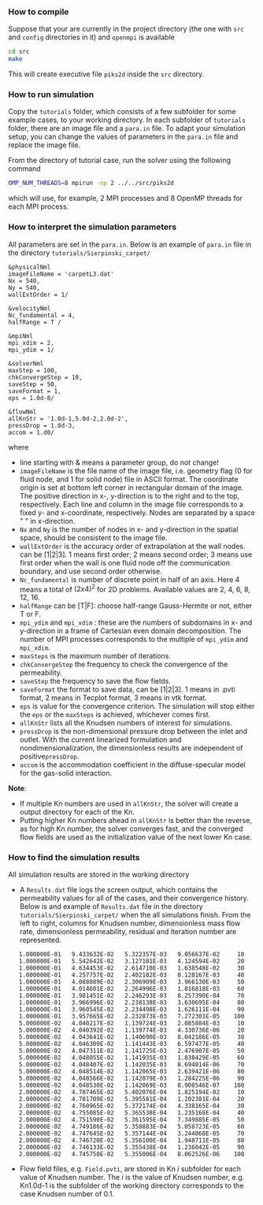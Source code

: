 

### How to compile 

Suppose that your are currently in the project directory (the one with `src` and `config` directories in it) and `openmpi` is available

```bash
cd src
make
```
This will create executive file `piks2d` inside the `src`  directory.
### How to run simulation

Copy the `tutorials` folder, which consists of a few subfolder for some example cases, to your working directory. In each subfolder of `tutorials` folder, there are an image file and a `para.in`  file. To adapt your simulation setup, you can change the values of parameters in the `para.in` file and replace the image file.

From the directory of tutorial case, run the solver using the following command

```bash
OMP_NUM_THREADS=8 mpirun -np 2 ../../src/piks2d

```
which will use, for example, 2 MPI processes and 8 OpenMP threads for each MPI process.

### How to interpret the simulation parameters
All parameters are set in the `para.in`.  Below is an example of `para.in` file in the directory `tutorials/Sierpinski_carpet/`
```
&physicalNml
imageFileName = 'carpetL3.dat'
Nx = 540,
Ny = 540,
wallExtOrder = 1/

&velocityNml
Nc_fundamental = 4,
halfRange = T /

&mpiNml
mpi_xdim = 2,
mpi_ydim = 1/

&solverNml
maxStep = 100,
chkConvergeStep = 10,
saveStep = 50,
saveFormat = 1,
eps = 1.0d-8/

&flowNml
allKnStr = '1.0d-1,5.0d-2,2.0d-2',
pressDrop = 1.0d-3,
accom = 1.d0/
```
where
* line starting with & means a parameter group, do not change!
* `imageFileName` is the file name of the image file, i.e. geometry flag (0 for fluid node, and 1 for solid node) file in ASCII format. 
   The coordinate origin is set at bottom left corner in rectangular domain of the image. The positive direction in x-, y-direction is to the right and to the top, respectively. Each line and column in the image file corresponds to a fixed y- and x-coordinate, respectively. Nodes are separated by a space " " in x-direction.
* `Nx` and `Ny` is the number of nodes in x- and y-direction in the spatial space, should be consistent to the image file.
* `wallExtOrder` is  the accuracy order of extrapolation at the wall nodes. can be [1|2|3]. 1 means first order; 2 means second order; 3 means use first order when the wall is one fluid node off the communication boundary, and use second order otherwise. 
* `Nc_fundamental` is number of discrete point in half of an axis.  Here 4 means a total of $(2x4)^2$ for 2D problems. Available values are  2, 4, 6, 8, 12, 16.
* `halfRange` can be [T|F]: choose half-range Gauss-Hermite or not, either T or F.
* `mpi_ydim` and `mpi_xdim` : these are the numbers of subdomains in x- and y-direction in a frame of Cartesian even domain decomposition. The number of MPI processes corresponds to the multiple of `mpi_ydim` and `mpi_xdim`.  
* `maxSteps` is the maximum number of iterations.
* `chkConvergeStep` the frequency to check the convergence of the permeability.
* `saveStep` the frequency to save the flow fields.
* `saveFormat` the format to save data, can be [1|2|3]. 1 means in .pvti format, 2 means in Tecplot format, 3 means in vtk format.
* `eps` is value for the convergence criterion. The simulation will stop either the `eps` or the `maxSteps` is achieved, whichever comes first. 
* `allKnStr` lists all the Knudsen numbers of interest for simulations.
* `pressDrop` is the non-dimensional pressure drop between the inlet and outlet. With the current linearized formulation and nondimensionalization, the dimensionless results are independent of positive`pressDrop`.  
* `accom` is the accommodation coefficient in the diffuse-specular model for the gas-solid interaction.

**Note**: 
* If multiple Kn numbers are used in `allKnStr`, the solver will create a output directory for each of the Kn. 
*  Putting higher Kn numbers ahead in `allKnStr` is better than the reverse, as for high Kn number, the solver converges fast, and the converged flow fields are used as the initialization value of the next lower Kn case. 

### How to find the simulation results
All simulation results are stored in the working directory
*  A `Results.dat` file logs the screen output, which contains the permeability values for all of the cases, and their convergence history. Below is and example of `Results.dat` file in the directory `tutorials/Sierpinski_carpet/` when the all simulations finish. From the left to right, columns for Knudsen number, dimensionless mass flow rate, dimensionless permeability, residual and iteration number are represented. 
```
   1.000000E-01   9.433632E-02   5.322357E-03   9.056637E-02     10
   1.000000E-01   5.542642E-02   3.127101E-03   4.124594E-02     20
   1.000000E-01   4.634453E-02   2.614710E-03   1.638548E-02     30
   1.000000E-01   4.257757E-02   2.402182E-03   8.128167E-03     40
   1.000000E-01   4.088889E-02   2.306909E-03   3.966130E-03     50
   1.000000E-01   4.014601E-02   2.264996E-03   1.816818E-03     60
   1.000000E-01   3.981451E-02   2.246293E-03   8.257390E-04     70
   1.000000E-01   3.966996E-02   2.238138E-03   3.630695E-04     80
   1.000000E-01   3.960545E-02   2.234498E-03   1.626111E-04     90
   1.000000E-01   3.957665E-02   2.232873E-03   7.272301E-05    100
   5.000000E-02   4.040217E-02   1.139724E-03   2.085884E-03     10
   5.000000E-02   4.040392E-02   1.139774E-03   4.330736E-06     20
   5.000000E-02   4.043641E-02   1.140690E-03   8.042186E-05     30
   5.000000E-02   4.046309E-02   1.141443E-03   6.597477E-05     40
   5.000000E-02   4.047311E-02   1.141725E-03   2.476907E-05     50
   5.000000E-02   4.048055E-02   1.141935E-03   1.838429E-05     60
   5.000000E-02   4.048407E-02   1.142035E-03   8.694014E-06     70
   5.000000E-02   4.048514E-02   1.142065E-03   2.639421E-06     80
   5.000000E-02   4.048566E-02   1.142079E-03   1.284225E-06     90
   5.000000E-02   4.048530E-02   1.142069E-03   8.908546E-07    100
   2.000000E-02   4.787465E-02   5.402076E-04   1.825194E-02     10
   2.000000E-02   4.781709E-02   5.395581E-04   1.202381E-04     20
   2.000000E-02   4.760965E-02   5.372174E-04   4.338165E-04     30
   2.000000E-02   4.755085E-02   5.365538E-04   1.235168E-04     40
   2.000000E-02   4.751590E-02   5.361595E-04   7.349885E-05     50
   2.000000E-02   4.749186E-02   5.358883E-04   5.058723E-05     60
   2.000000E-02   4.747645E-02   5.357144E-04   3.244868E-05     70
   2.000000E-02   4.746720E-02   5.356100E-04   1.948711E-05     80
   2.000000E-02   4.746133E-02   5.355438E-04   1.236042E-05     90
   2.000000E-02   4.745750E-02   5.355006E-04   8.062526E-06    100
```
* Flow field files, e.g. `Field.pvti`, are stored in   Kn _i_ subfolder for each value of Knudsen number. The _i_ is the value of Knudsen number, e.g. Kn1.0d-1 is the subfolder of the working directory corresponds to the case Knudsen number of 0.1. 
